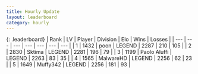 ```yaml
---
title: Hourly Update
layout: leaderboard
category: hourly
---
```


{: .leaderboard}
| Rank | LV | Player | Division | Elo | Wins | Losses |
| --- | --- | --- | --- | --- | --- | --- |
| <span data-change="0">1</span> | 1432 | <span title="ID: 540690">poon</span> | LEGEND | <span data-change="0">2287</span> | <span data-change="0">210</span> | <span data-change="0">105</span> |
| <span data-change="0">2</span> | 2830 | <span title="ID: 353063">Sktima</span> | LEGEND | <span data-change="0">2281</span> | <span data-change="0">196</span> | <span data-change="0">79</span> |
| <span data-change="0">3</span> | 1199 | <span title="ID: 512212">Paolo Aluffi</span> | LEGEND | <span data-change="0">2263</span> | <span data-change="0">83</span> | <span data-change="0">35</span> |
| <span data-change="0">4</span> | 1565 | <span title="ID: 261794">MalwareHD</span> | LEGEND | <span data-change="0">2256</span> | <span data-change="0">62</span> | <span data-change="0">23</span> |
| <span data-change="0">5</span> | 1649 | <span title="ID: 720567">Muffy342</span> | LEGEND | <span data-change="0">2256</span> | <span data-change="0">181</span> | <span data-change="0">93</span> |